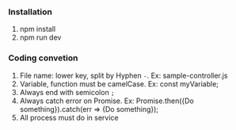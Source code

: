### Installation
1. npm install
2. npm run dev

### Coding convetion
1. File name: lower key, split by Hyphen `-`. Ex: sample-controller.js
2. Variable, function must be camelCase. Ex: const myVariable;
3. Always end with semicolon `;`
4. Always catch error on Promise. Ex: Promise.then({Do something}).catch(err => {Do something});
5. All process must do in service 
